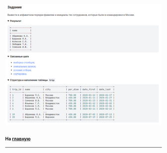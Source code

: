 

<img src="../art/1.6.2.task.png" alt="solution" >

```sql

```

#### На [главную](https://github.com/BEPb/stepik_sql#readme)

---


